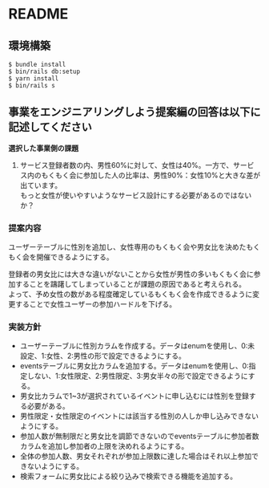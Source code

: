 # README

## 環境構築
```
$ bundle install
$ bin/rails db:setup
$ yarn install
$ bin/rails s
```

## 事業をエンジニアリングしよう提案編の回答は以下に記述してください
**選択した事業側の課題**

1. サービス登録者数の内、男性60%に対して、女性は40%。一方で、サービス内のもくもく会に参加した人の比率は、男性90%：女性10%と大きな差が出ています。  
もっと女性が使いやすいようなサービス設計にする必要があるのではないか？

### **提案内容**

ユーザーテーブルに性別を追加し、女性専用のもくもく会や男女比を決めたもくもく会を開催できるようにする。

登録者の男女比には大きな違いがないことから女性が男性の多いもくもく会に参加することを躊躇してしまっていることが課題の原因であると考えられる。  
よって、予め女性の数がある程度確定しているもくもく会を作成できるように変更することで女性ユーザーの参加ハードルを下げる。

### **実装方針**

- ユーザーテーブルに性別カラムを作成する。データはenumを使用し、0:未設定、1:女性、2:男性の形で設定できるようにする。
- eventsテーブルに男女比カラムを追加する。データはenumを使用し、0:指定しない、1:女性限定、2:男性限定、3:男女半々の形で設定できるようにする。
- 男女比カラムで1~3が選択されているイベントに申し込むには性別を登録する必要がある。
- 男性限定・女性限定のイベントには該当する性別の人しか申し込みできないようにする。
- 参加人数が無制限だと男女比を調節できないのでeventsテーブルに参加者数カラムを追加し参加者の上限を決めれるようにする。
- 全体の参加人数、男女それぞれが参加上限数に達した場合はそれ以上参加できないようにする。
- 検索フォームに男女比による絞り込みで検索できる機能を追加する。